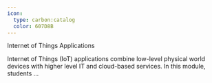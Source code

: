 ```yaml
---
icon:
  type: carbon:catalog
  color: 607D8B
---
```

Internet of Things Applications

Internet of Things (IoT) applications combine low-level physical world devices with higher level IT and cloud-based services. In this module, students ... 
